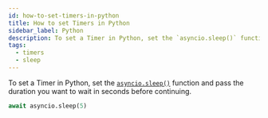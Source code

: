 ```yaml
---
id: how-to-set-timers-in-python
title: How to set Timers in Python
sidebar_label: Python
description: To set a Timer in Python, set the `asyncio.sleep()` function.
tags:
  - timers
  - sleep
---
```


To set a Timer in Python, set the [`asyncio.sleep()`](https://docs.python.org/3/library/asyncio-task.html#sleeping) function and pass the duration you want to wait in seconds before continuing.

```python
await asyncio.sleep(5)
```
